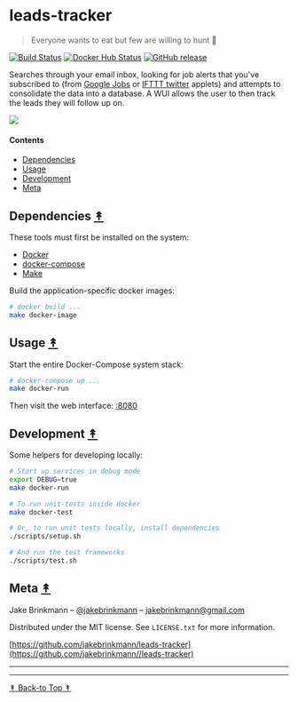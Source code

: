 # leads-tracker
> Everyone wants to eat but few are willing to hunt 🦁

[![Build Status][travis-image]][travis-url]
[![Docker Hub Status][docker-image]][docker-url]
[![GitHub release][github-image]][github-url]

[travis-image]: https://img.shields.io/travis/jakebrinkmann/leads-tracker/primary.svg?style=flat-square
[travis-url]: https://travis-ci.org/jakebrinkmann/leads-tracker
[docker-image]: https://img.shields.io/docker/automated/jbrinkmann/leads-tracker.svg?style=flat-square
[docker-url]: https://hub.docker.com/r/jbrinkmann/leads-tracker/tags/
[github-image]: https://img.shields.io/github/release/jakebrinkmann/leads-tracker.svg?style=flat-square
[github-url]: https://github.com/jakebrinkmann/leads-tracker/releases

Searches through your email inbox, looking for job alerts that you've subscribed to (from [Google Jobs](https://jobs.google.com/about/) or [IFTTT twitter](https://ifttt.com/twitter) applets) and attempts to consolidate the data into a database. A WUI allows the user to then track the leads they will follow up on.

![](https://user-images.githubusercontent.com/4110571/51005430-5d3f6900-1504-11e9-9d30-90451c17715a.png)

#### Contents

* [Dependencies](#dependencies-)
* [Usage](#usage-)
* [Development](#development-)
* [Meta](#meta-)

## Dependencies [&#x219F;](#contents)

These tools must first be installed on the system:

* [Docker](https://docs.docker.com/install/)
* [docker-compose](https://docs.docker.com/compose/install/)
* [Make](https://en.wikipedia.org/wiki/Make_(software))

Build the application-specific docker images:

```sh
# docker build ...
make docker-image
```

## Usage [&#x219F;](#contents)

Start the entire Docker-Compose system stack:

```sh
# docker-compose up ...
make docker-run
```

Then visit the web interface: [:8080](http://localhost:8080)

## Development [&#x219F;](#contents)

Some helpers for developing locally:

```sh
# Start up services in debug mode
export DEBUG=true
make docker-run

# To run unit-tests inside docker
make docker-test

# Or, to run unit tests locally, install dependencies
./scripts/setup.sh

# And run the test frameworks
./scripts/test.sh
```

## Meta [&#x219F;](#contents)

Jake Brinkmann – [@jakebrinkmann](https://twitter.com/jakebrinkmann) – jakebrinkmann@gmail.com

Distributed under the MIT license. See ``LICENSE.txt`` for more information.

[https://github.com/jakebrinkmann/leads-tracker](https://github.com/jakebrinkmann//leads-tracker)

---
---

[&#x219F; Back-to Top &#x219F;](#readme)